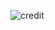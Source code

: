 ![credit](https://github.com/sam171002/financial-analytics-using-power-BI/assets/135448018/0756c06c-5196-4b0f-8bdf-18691f6e4b17)
